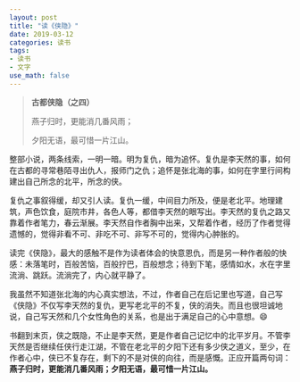 ```yaml
---
layout: post
title: "读《侠隐》"
date: 2019-03-12
categories: 读书
tags:  
- 读书
- 文字
use_math: false
---
```

> **古都侠隐（之四）**
> 
> 燕子归时，更能消几番风雨；
> 
> 夕阳无语，最可惜一片江山。

整部小说，两条线索，一明一暗。明为复仇，暗为追怀。复仇是李天然的事，如何在古都的寻常巷陌寻出仇人，报师门之仇；追怀是张北海的事，如何在字里行间构建出自己所念的北平，所念的侠。

复仇之事叙得缓，却又引人读。复仇一缓，中间目力所及，便是老北平。地理建筑，声色饮食，庭院市井，各色人等，都借李天然的眼写出。李天然的复仇之路又靠着作者笔力，春云渐展。李天然自作者胸中出来，又帮着作者，经历了作者觉得遗憾的，觉得非看不可、非吃不可、非写不可的，觉得内心肿胀的。

读完《侠隐》，最大的感触不是作为读者体会的快意恩仇，而是另一种作者般的快感：未落笔时，百般苦恼，百般拧巴，百般想念；待到下笔，感情如水，水在字里流淌、跳跃。流淌完了，内心就平静了。

我虽然不知道张北海的内心真实想法，不过，作者自己在后记里也写道，自己写《侠隐》不仅写李天然的复仇，更写老北平的不复，侠的消失。而且也很坦诚地说，自己写天然和几个女性角色的关系，也是出于满足自己的心中意想。:smile:

书翻到末页，侠之既隐，不止是李天然，更是作者自己记忆中的北平岁月。不管李天然是否继续任侠行走江湖，不管在老北平的夕阳下还有多少侠之道义，至少，在作者心中，侠已不复存在，剩下的不是对侠的向往，而是感慨。正应开篇两句词：**燕子归时，更能消几番风雨；夕阳无语，最可惜一片江山。**